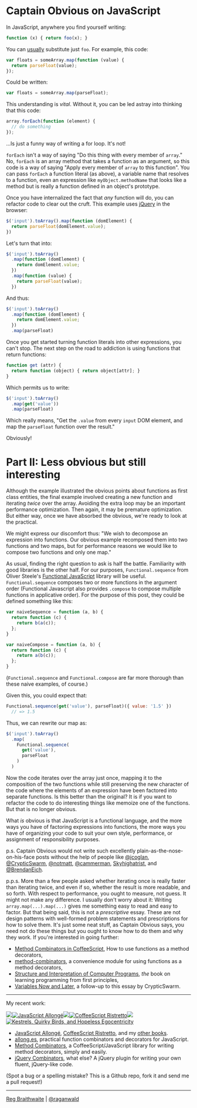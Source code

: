 # Captain Obvious on JavaScript

In JavaScript, anywhere you find yourself writing:

```javascript
function (x) { return foo(x); }
```
  
You can [usually][awb] substitute just `foo`. For example, this code:

[awb]: http://www.wirfs-brock.com/allen/posts/166 "A JavaScript Optional Argument Hazard"

```javascript
var floats = someArray.map(function (value) {
  return parseFloat(value);
});
```
  
Could be written:

```javascript
var floats = someArray.map(parseFloat);
```
  
This understanding is *vital*. Without it, you can be led astray into thinking that this code:

```javascript
array.forEach(function (element) {
  // do something
});
```
  
...Is just a funny way of writing a for loop. It's not!

`forEach` isn't a way of saying "Do this thing with every member of `array`." No, `forEach` is an array method that takes a function as an argument, so this code is a way of saying "Apply every member of `array` to this function". You can pass `forEach` a function literal (as above), a variable name that resolves to a function, even an expression like `myObject.methodName` that looks like a method but is really a function defined in an object's prototype.

Once you have internalized the fact that *any* function will do, you can refactor code to clear out the cruft. This example uses [jQuery][j] in the browser:

[j]: http://jquery.org

```javascript
$('input').toArray().map(function (domElement) {
  return parseFloat(domElement.value);
})
```
  
Let's turn that into:

```javascript
$('input').toArray()
  .map(function (domElement) {
    return domElement.value;
  })
  .map(function (value) {
    return parseFloat(value);
  })
```
  
And thus:

```javascript
$('input').toArray()
  .map(function (domElement) {
    return domElement.value;
  })
  .map(parseFloat)
```
Once you get started turning function literals into other expressions, you can't stop. The next step on the road to addiction is using functions that return functions:

```javascript
function get (attr) {
  return function (object) { return object[attr]; }
}
```

Which permits us to write:

```javascript
$('input').toArray()
  .map(get('value'))
  .map(parseFloat)
```
  
Which really means, "Get the `.value` from every `input` DOM element, and map the `parseFloat` function over the result."

Obviously!

# Part II: Less obvious but still interesting

Although the example illustrated the obvious points about functions as first class entities, the final example involved creating a new function and iterating *twice* over the array. Avoiding the extra loop may be an important performance optimization. Then again, it may be premature optimization. But either way, once we have absorbed the obvious, we're ready to look at the practical. 

We might express our discomfort thus: "We wish to decompose an expression into functions. Our obvious example recomposed them into two functions and two maps, but for performance reasons we would like to compose two functions and only one map."

As usual, finding the right question to ask is half the battle. Familiarity with good libraries is the other half. For our purposes, `Functional.sequence` from Oliver Steele's [Functional JavaScript][fj] library will be useful. `Functional.sequence` composes two or more functions in the argument order (Functional Javascript also provides `.compose` to compose multiple functions in applicative order). For the purpose of this post, they could be defined something like this:

[fj]: http://osteele.com/sources/javascript/functional/

```javascript
var naiveSequence = function (a, b) {
  return function (c) { 
    return b(a(c));
  };
}

var naiveCompose = function (a, b) {
  return function (c) { 
    return a(b(c));
  };
}
```

(`Functional.sequence` and `Functional.compose` are far more thorough than these naive examples, of course.)

Given this, you could expect that:

```javascript
Functional.sequence(get('value'), parseFloat)({ value: '1.5' })
  // => 1.5
```

Thus, we can rewrite our map as:

```javascript
$('input').toArray()
  .map(
    Functional.sequence(
      get('value'),
      parseFloat
    )
  )
```

Now the code iterates over the array just once, mapping it to the composition of the two functions while still preserving the new character of the code where the elements of an expression have been factored into separate functions. Is this better than the original? It is if you want to refactor the code to do interesting things like memoize one of the functions. But that is no longer obvious.

What *is* obvious is that JavaScript is a functional language, and the more ways you have of factoring expressions into functions, the more ways you have of organizing your code to suit your own style, performance, or assignment of responsibility purposes.

p.s. Captain Obvious would not write such excellently plain-as-the-nose-on-his-face posts without the help of people like [@jcoglan](https://twitter.com/#!/jcoglan), [@CrypticSwarm](https://twitter.com/#!/CrypticSwarm), [@notmatt](https://twitter.com/#!/notmatt), [@cammerman](https://twitter.com/#!/cammerman), [Skyhighatrist](http://www.reddit.com/user/Skyhighatrist), and [@BrendanEich](https://twitter.com/#!/BrendanEich).

p.p.s. More than a few people asked whether iterating once is really faster than iterating twice, and even if so, whether the result is more readable, and so forth. With respect to performance, you ought to measure, not guess. It might not make any difference. I usually don't worry about it: Writing `array.map(...).map(...)` gives me something easy to read and easy to factor. But that being said, this is not a *prescriptive* essay. These are not design patterns with well-formed problem statements and prescriptions for how to solve them. It's just some neat stuff, as Captain Obvious says, you need not do these things but you ought to know how to do them and why they work. If you're interested in going further:

* [Method Combinators in CoffeeScript], How to use functions as a method decorators,
* [method-combinators], a convenience module for using functions as a method decorators,
* [Structure and Interpretation of Computer Programs][sicp], *the* book on learning programming from first principles,
* [Variables Now and Later][vnl], a follow-up to this essay by CrypticSwarm.

[pi]: https://developer.mozilla.org/en/JavaScript/Reference/Global_Objects/parseInt
[pf]: https://developer.mozilla.org/en/JavaScript/Reference/Global_Objects/parseFloat
[vnl]: http://crypticswarm.com/variables-now-and-later
[sicp]: http://mitpress.mit.edu/sicp/
[method-combinators]: https://github.com/raganwald/method-combinators
[Method Combinators in CoffeeScript]: https://github.com/raganwald/homoiconic/blob/master/2012/08/method-decorators-and-combinators-in-coffeescript.md#method-combinators-in-coffeescript

---

My recent work:

![](http://i.minus.com/iL337yTdgFj7.png)[![JavaScript Allongé](http://i.minus.com/iW2E1A8M5UWe6.jpeg)](http://leanpub.com/javascript-allonge "JavaScript Allongé")![](http://i.minus.com/iL337yTdgFj7.png)[![CoffeeScript Ristretto](http://i.minus.com/iMmGxzIZkHSLD.jpeg)](http://leanpub.com/coffeescript-ristretto "CoffeeScript Ristretto")![](http://i.minus.com/iL337yTdgFj7.png)[![Kestrels, Quirky Birds, and Hopeless Egocentricity](http://i.minus.com/ibw1f1ARQ4bhi1.jpeg)](http://leanpub.com/combinators "Kestrels, Quirky Birds, and Hopeless Egocentricity")

* [JavaScript Allongé](http://leanpub.com/javascript-allonge), [CoffeeScript Ristretto](http://leanpub.com/coffeescript-ristretto), and my [other books](http://leanpub.com/u/raganwald).
* [allong.es](http://allong.es), practical function combinators and decorators for JavaScript.
* [Method Combinators](https://github.com/raganwald/method-combinators), a CoffeeScript/JavaScript library for writing method decorators, simply and easily.
* [jQuery Combinators](http://github.com/raganwald/jquery-combinators), what else? A jQuery plugin for writing your own fluent, jQuery-like code.  

(Spot a bug or a spelling mistake? This is a Github repo, fork it and send me a pull request!)

---

[Reg Braithwaite](http://braythwayt.com) | [@raganwald](http://twitter.com/raganwald)